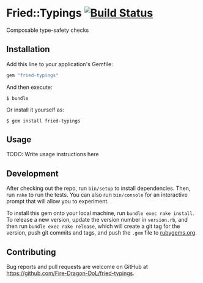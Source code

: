 # Fried::Typings [![Build Status][test-badge]][test-link]

Composable type-safety checks

## Installation

Add this line to your application's Gemfile:

```ruby
gem "fried-typings"
```

And then execute:

    $ bundle

Or install it yourself as:

    $ gem install fried-typings

## Usage

TODO: Write usage instructions here

## Development

After checking out the repo, run `bin/setup` to install dependencies. Then, run `rake` to run the tests. You can also run `bin/console` for an interactive prompt that will allow you to experiment.

To install this gem onto your local machine, run `bundle exec rake install`. To release a new version, update the version number in `version.rb`, and then run `bundle exec rake release`, which will create a git tag for the version, push git commits and tags, and push the `.gem` file to [rubygems.org](https://rubygems.org).

## Contributing

Bug reports and pull requests are welcome on GitHub at https://github.com/Fire-Dragon-DoL/fried-typings.

[test-badge]: https://travis-ci.org/Fire-Dragon-DoL/fried-typings.svg?branch=master
[test-link]: https://travis-ci.org/Fire-Dragon-DoL/fried-typings
